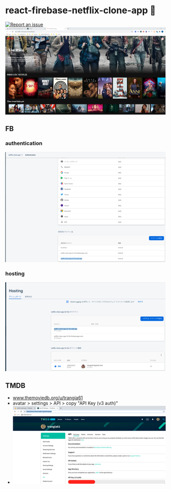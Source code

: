 # react-firebase-netflix-clone-app 🚀

[![Report an issue](https://img.shields.io/badge/Support-Issues-green)](https://github.com/tquangdo/react-firebase-netflix-clone-app/issues/new)
![demo](demo.png)

## FB
### authentication
![authentication](authentication.png)
### hosting
![hosting](hosting.png)

## TMDB
* www.themoviedb.org/u/trangia61
* avatar > settings > API > copy "API Key (v3 auth)"
* ![tmdb](tmdb.png)


